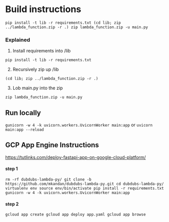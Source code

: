 # Build instructions

`pip install -t lib -r requirements.txt
(cd lib; zip ../lambda_function.zip -r .)
zip lambda_function.zip -u main.py`

### Explained

1. Install requirements into /lib

`pip install -t lib -r requirements.txt`

2. Recursively zip up /lib

`(cd lib; zip ../lambda_function.zip -r .)`

3. Lob main.py into the zip

`zip lambda_function.zip -u main.py`

## Run locally

`gunicorn -w 4 -k uvicorn.workers.UvicornWorker main:app`
or
`uvicorn main:app --reload`

## GCP App Engine Instructions

https://tutlinks.com/deploy-fastapi-app-on-google-cloud-platform/

#### step 1

`rm -rf dubdubs-lambda-py/
git clone -b https://github.com/mkandan/dubdubs-lambda-py.git
cd dubdubs-lambda-py/
virtualenv env
source env/bin/activate
pip install -r requirements.txt
gunicorn -w 4 -k uvicorn.workers.UvicornWorker main:app`

#### step 2

`gcloud app create
gcloud app deploy app.yaml
gcloud app browse`
